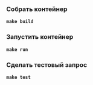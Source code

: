 ### Собрать контейнер
**```make build```**
### Запустить контейнер
**```make run```**
### Сделать тестовый запрос
**```make test```**